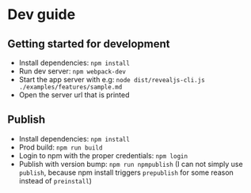 # Dev guide

## Getting started for development

- Install dependencies: `npm install`
- Run dev server: `npm webpack-dev`
- Start the app server with e.g: `node dist/revealjs-cli.js ./examples/features/sample.md`
- Open the server url that is printed

## Publish

- Install dependencies: `npm install`
- Prod build: `npm run build`
- Login to npm with the proper credentials: `npm login`
- Publish with version bump: `npm run npmpublish`
    (I can not simply use `publish`, because npm install triggers `prepublish` for some reason instead of `preinstall`)
